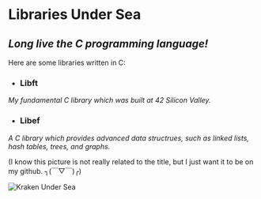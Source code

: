 # Libraries Under Sea

## *Long live the C programming language!*


Here are some libraries written in C:

- ### Libft
*My fundamental C library which was built at 42 Silicon Valley.*
    
- ### Libef
*A C library which provides advanced data structrues, such as linked lists, hash tables, trees, and graphs.*

(I know this picture is not really related to the title, but I just want it to be on my github. ╮(￣▽￣)╭)

![Kraken Under Sea](https://user-images.githubusercontent.com/30487160/72489118-0f2d0780-37e1-11ea-87f8-9694690403a7.jpg)
